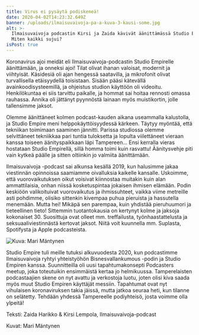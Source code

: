 ```yaml
---
title: Virus ei pysäytä podiskeneä!
date: 2020-04-02T14:23:32.649Z
banner: /uploads/ilmaisuvaivoja-pa-a-kuva-3-kausi-some.jpg
alt: >-
  Ilmaisuvaivoja podcastin Kirsi ja Zaida kävivät äänittämässä Studio Empirellä.
  Miten kaikki sujui?
isPost: true
---
```

Koronavirus ajoi meidät eli Ilmaisuvaivoja-podcastin Studio Empirelle äänittämään, ja onneksi ajoi! Tilat olivat ihanan valoisat, modernit ja viihtyisät. Käsidesiä oli ajan hengessä saatavilla, ja mikrofonit olivat turvallisella etäisyydellä toisistaan. Sisään pääsi kätevällä avainkoodisysteemillä, ja ohjeistus studion käyttöön oli videoitu. Henkilökuntaa ei siis tarvittu paikalle, ja hommat sai hoitaa rennosti omassa rauhassa. Annika oli jättänyt pyynnöstä lainaan myös muistikortin, jolle tallensimme jaksot.

Olemme äänittäneet kolmen podcast-kauden aikana useammalla kalustolla, ja Studio Empire meni helppokäyttöisyydessä kärkeen. Täytyy myöntää, että tekniikan toimimaan saaminen jännitti. Parissa studiossa olemme selvittäneet tekniikkaa pari tuntia tuloksetta ja lopulta viilettäneet vieraan kanssa toiseen äänityspaikkaan läpi Tampereen… Ensi kerralla vieras hostataan Studio Empirellä, sillä homma toimi kuin rasvattu! Äänitysvehje piti vain kytkeä päälle ja sitten oltiinkin jo valmiita äänittämään.

Ilmaisuvaivoja -podcast sai alkunsa kesällä 2019, kun halusimme jakaa viestinnän opinnoissa saamiamme oivalluksia kaikelle kansalle. Uskoimme, että vuorovaikutuksen oikut voisivat kiinnostaa muitakin kuin alan ammattilaisia, onhan niissä kosketuspintaa jokaisen ihmisen elämään. Podin keskiöön valikoituivat vuorovaikutus ja ihmissuhteet, vaikka viime metreille asti pohdimme, olisiko sittenkin kivempaa puhua pieruista ja hassutella menemään. Mutta hei! Mikäpä sen parempaa, kuin yhdistää pieruhuumori ja tieteellinen tieto! Sittemmin tuotantokausia on kertynyt kolme ja jaksoja kokonaiset 30. Suosittuja ovat olleet mm. treffailusta, työnhaastattelusta ja seksuaaliviestinnästä kertovat jaksot. Niitä voit kuunnella mm. Suplasta, Spotifysta ja Apple podcasteista.

![](/uploads/rinkula_nelio-oikee.jpg "Kuva: Mari Mäntynen ")

Studio Empire tuli meille tutuksi alkuvuodesta 2020, kun podcastimme Ilmaisuvaivoja ryhtyi yhteistyöhön Bisnesvallankumous -podin ja Studio Empiren kanssa. Suunnitteilla oli uusi tapahtumakonsepti Podcasters meetup, joka toteutuikin ensimmäistä kertaa jo helmikuussa. Tamperelaisten podcastaajien skene on nyt avattu ja verkostoja luotu, joten olisi kiva saada myös muut Studio Empiren käyttäjät messiin. Tapahtumat ovat nyt vihulaisen koronaviruksen takia jäissä, mutta jatkoa seuraa heti, kun tilanne on selätetty. Tehdään yhdessä Tampereelle podiyhteisö, josta voimme olla ylpeitä!

Teksti: Zaida Harikko & Kirsi Lempola, Ilmaisuvaivoja-podcast

Kuvat: Mari Mäntynen